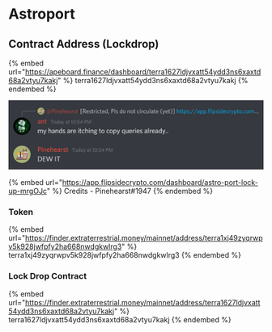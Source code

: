 # Astroport

## Contract Address (Lockdrop)

{% embed url="https://apeboard.finance/dashboard/terra1627ldjvxatt54ydd3ns6xaxtd68a2vtyu7kakj" %}
terra1627ldjvxatt54ydd3ns6xaxtd68a2vtyu7kakj
{% endembed %}

![VVVVV](../.gitbook/assets/itwasntme.png)

{% embed url="https://app.flipsidecrypto.com/dashboard/astro-port-lock-up-mrgOJc" %}
Credits - Pinehearst#1947
{% endembed %}

### Token

{% embed url="https://finder.extraterrestrial.money/mainnet/address/terra1xj49zyqrwpv5k928jwfpfy2ha668nwdgkwlrg3" %}
terra1xj49zyqrwpv5k928jwfpfy2ha668nwdgkwlrg3
{% endembed %}

### Lock Drop Contract

{% embed url="https://finder.extraterrestrial.money/mainnet/address/terra1627ldjvxatt54ydd3ns6xaxtd68a2vtyu7kakj" %}
terra1627ldjvxatt54ydd3ns6xaxtd68a2vtyu7kakj
{% endembed %}
